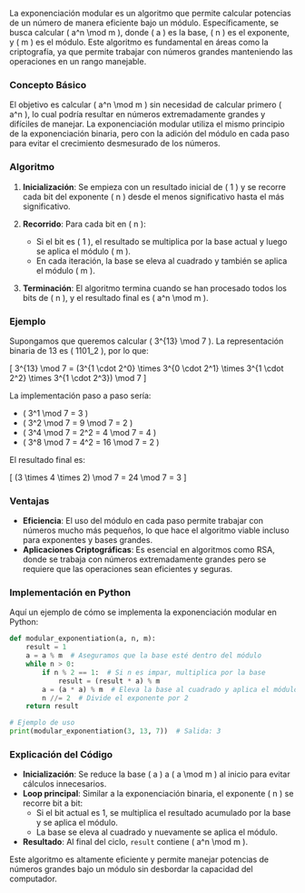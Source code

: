 La exponenciación modular es un algoritmo que permite calcular potencias de un número de manera eficiente bajo un módulo. Específicamente, se busca calcular \( a^n \mod m \), donde \( a \) es la base, \( n \) es el exponente, y \( m \) es el módulo. Este algoritmo es fundamental en áreas como la criptografía, ya que permite trabajar con números grandes manteniendo las operaciones en un rango manejable.

### Concepto Básico

El objetivo es calcular \( a^n \mod m \) sin necesidad de calcular primero \( a^n \), lo cual podría resultar en números extremadamente grandes y difíciles de manejar. La exponenciación modular utiliza el mismo principio de la exponenciación binaria, pero con la adición del módulo en cada paso para evitar el crecimiento desmesurado de los números.

### Algoritmo

1. **Inicialización**: Se empieza con un resultado inicial de \( 1 \) y se recorre cada bit del exponente \( n \) desde el menos significativo hasta el más significativo.

2. **Recorrido**: Para cada bit en \( n \):
    - Si el bit es \( 1 \), el resultado se multiplica por la base actual y luego se aplica el módulo \( m \).
    - En cada iteración, la base se eleva al cuadrado y también se aplica el módulo \( m \).
  
3. **Terminación**: El algoritmo termina cuando se han procesado todos los bits de \( n \), y el resultado final es \( a^n \mod m \).

### Ejemplo

Supongamos que queremos calcular \( 3^{13} \mod 7 \). La representación binaria de 13 es \( 1101_2 \), por lo que:

\[
3^{13} \mod 7 = (3^{1 \cdot 2^0} \times 3^{0 \cdot 2^1} \times 3^{1 \cdot 2^2} \times 3^{1 \cdot 2^3}) \mod 7
\]

La implementación paso a paso sería:

- \( 3^1 \mod 7 = 3 \)
- \( 3^2 \mod 7 = 9 \mod 7 = 2 \)
- \( 3^4 \mod 7 = 2^2 = 4 \mod 7 = 4 \)
- \( 3^8 \mod 7 = 4^2 = 16 \mod 7 = 2 \)

El resultado final es:

\[
(3 \times 4 \times 2) \mod 7 = 24 \mod 7 = 3
\]

### Ventajas

- **Eficiencia**: El uso del módulo en cada paso permite trabajar con números mucho más pequeños, lo que hace el algoritmo viable incluso para exponentes y bases grandes.
- **Aplicaciones Criptográficas**: Es esencial en algoritmos como RSA, donde se trabaja con números extremadamente grandes pero se requiere que las operaciones sean eficientes y seguras.

### Implementación en Python

Aquí un ejemplo de cómo se implementa la exponenciación modular en Python:

```python
def modular_exponentiation(a, n, m):
    result = 1
    a = a % m  # Aseguramos que la base esté dentro del módulo
    while n > 0:
        if n % 2 == 1:  # Si n es impar, multiplica por la base
            result = (result * a) % m
        a = (a * a) % m  # Eleva la base al cuadrado y aplica el módulo
        n //= 2  # Divide el exponente por 2
    return result

# Ejemplo de uso
print(modular_exponentiation(3, 13, 7))  # Salida: 3
```

### Explicación del Código

- **Inicialización**: Se reduce la base \( a \) a \( a \mod m \) al inicio para evitar cálculos innecesarios.
- **Loop principal**: Similar a la exponenciación binaria, el exponente \( n \) se recorre bit a bit:
  - Si el bit actual es 1, se multiplica el resultado acumulado por la base y se aplica el módulo.
  - La base se eleva al cuadrado y nuevamente se aplica el módulo.
- **Resultado**: Al final del ciclo, `result` contiene \( a^n \mod m \).

Este algoritmo es altamente eficiente y permite manejar potencias de números grandes bajo un módulo sin desbordar la capacidad del computador.